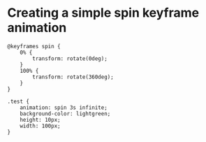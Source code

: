 # Creating a simple spin keyframe animation
    
    @keyframes spin {
        0% {
            transform: rotate(0deg);
        }
        100% {
            transform: rotate(360deg);
        }
    }

    .test {
        animation: spin 3s infinite;
        background-color: lightgreen;
        height: 10px;
        width: 100px;
    }